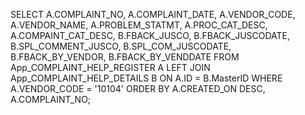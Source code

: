 SELECT 
    A.COMPLAINT_NO, 
    A.COMPLAINT_DATE, 
    A.VENDOR_CODE, 
    A.VENDOR_NAME, 
    A.PROBLEM_STATMT, 
    A.PROC_CAT_DESC, 
    A.COMPAINT_CAT_DESC,
    B.FBACK_JUSCO, 
    B.FBACK_JUSCODATE, 
    B.SPL_COMMENT_JUSCO, 
    B.SPL_COM_JUSCODATE, 
    B.FBACK_BY_VENDOR, 
    B.FBACK_BY_VENDDATE
FROM App_COMPLAINT_HELP_REGISTER A
LEFT JOIN App_COMPLAINT_HELP_DETAILS B ON A.ID = B.MasterID
WHERE A.VENDOR_CODE = '10104'
ORDER BY A.CREATED_ON DESC, A.COMPLAINT_NO;
